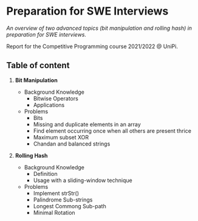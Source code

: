 # Preparation for SWE Interviews
*An overview of two advanced topics (bit manipulation and rolling hash) in preparation for SWE interviews.*

Report for the Competitive Programming course 2021/2022 @ UniPi.

## Table of content
1. **Bit Manipulation**
    - Background Knowledge
        - Bitwise Operators
        - Applications
    - Problems
        - Bits
        - Missing and duplicate elements in an array
        - Find element occurring once when all others are present thrice
        - Maximum subset XOR
        - Chandan and balanced strings

2. **Rolling Hash**
    - Background Knowledge
        - Definition
        - Usage with a sliding-window technique
    - Problems
        - Implement strStr()
        - Palindrome Sub-strings
        - Longest Commong Sub-path
        - Minimal Rotation
